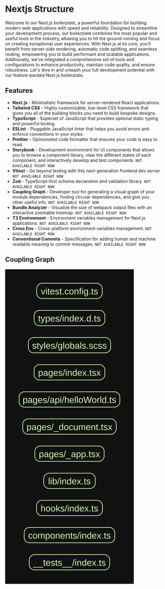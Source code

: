 # Nextjs Structure

Welcome to our Next.js boilerplate, a powerful foundation for building modern web applications with speed and reliability. Designed to streamline your development process, our boilerplate combines the most popular and useful tools in the industry, allowing you to hit the ground running and focus on creating exceptional user experiences. With Next.js at its core, you'll benefit from server-side rendering, automatic code splitting, and seamless routing, empowering you to build performant and scalable applications. Additionally, we've integrated a comprehensive set of tools and configurations to enhance productivity, maintain code quality, and ensure robustness. Let's dive in and unleash your full development potential with our feature-packed Next.js boilerplate.

## Features

- **Next.js** - Minimalistic framework for server-rendered React applications.
- **Tailwind CSS** - Highly customizable, low-level CSS framework that gives you all of the building blocks you need to build bespoke designs.
- **TypeScript** - Superset of JavaScript that provides optional static typing and powerful tooling.
- **ESLint** - Pluggable JavaScript linter that helps you avoid errors and enforce conventions in your styles.
- **Prettier** - Opinionated code formatter that ensures your code is easy to read.
- **Storybook** - Development environment for UI components that allows you to browse a component library, view the different states of each component, and interactively develop and test components. `NOT AVAILABLE RIGHT NOW`
- **Vitest** - Go beyond testing with this next-generation frontend dev server `NOT AVAILABLE RIGHT NOW`
- **Zod** - TypeScript-first schema declaration and validation library. `NOT AVAILABLE RIGHT NOW`
- **Coupling Graph** - Developer tool for generating a visual graph of your module dependencies, finding circular dependencies, and give you other useful info. `NOT AVAILABLE RIGHT NOW`
- **Bundle Analyzer** - Visualize the size of webpack output files with an interactive zoomable treemap. `NOT AVAILABLE RIGHT NOW`
- **T3 Environment** - Environment variables management for Next.js applications. `NOT AVAILABLE RIGHT NOW`
- **Cross Env** - Cross-platform environment variables management. `NOT AVAILABLE RIGHT NOW`
- **Conventional Commits** - Specification for adding human and machine readable meaning to commit messages. `NOT AVAILABLE RIGHT NOW`

## Coupling Graph

![Coupling Graph](./graph.svg)
